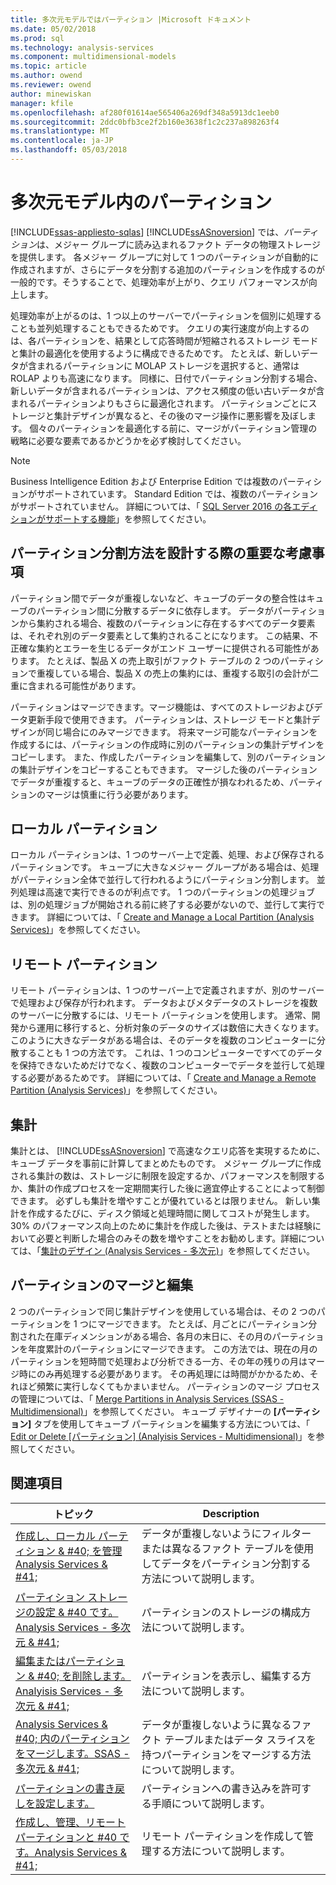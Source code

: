 ```yaml
---
title: 多次元モデルではパーティション |Microsoft ドキュメント
ms.date: 05/02/2018
ms.prod: sql
ms.technology: analysis-services
ms.component: multidimensional-models
ms.topic: article
ms.author: owend
ms.reviewer: owend
author: minewiskan
manager: kfile
ms.openlocfilehash: af280f01614ae565406a269df348a5913dc1eeb0
ms.sourcegitcommit: 2ddc0bfb3ce2f2b160e3638f1c2c237a898263f4
ms.translationtype: MT
ms.contentlocale: ja-JP
ms.lasthandoff: 05/03/2018
---
```

# <a name="partitions-in-multidimensional-models"></a>多次元モデル内のパーティション
[!INCLUDE[ssas-appliesto-sqlas](../../includes/ssas-appliesto-sqlas.md)]
  [!INCLUDE[ssASnoversion](../../includes/ssasnoversion-md.md)] では、*パーティション*は、メジャー グループに読み込まれるファクト データの物理ストレージを提供します。 各メジャー グループに対して 1 つのパーティションが自動的に作成されますが、さらにデータを分割する追加のパーティションを作成するのが一般的です。そうすることで、処理効率が上がり、クエリ パフォーマンスが向上します。  
  
 処理効率が上がるのは、1 つ以上のサーバーでパーティションを個別に処理することも並列処理することもできるためです。 クエリの実行速度が向上するのは、各パーティションを、結果として応答時間が短縮されるストレージ モードと集計の最適化を使用するように構成できるためです。 たとえば、新しいデータが含まれるパーティションに MOLAP ストレージを選択すると、通常は ROLAP よりも高速になります。 同様に、日付でパーティション分割する場合、新しいデータが含まれるパーティションは、アクセス頻度の低い古いデータが含まれるパーティションよりもさらに最適化されます。 パーティションごとにストレージと集計デザインが異なると、その後のマージ操作に悪影響を及ぼします。 個々のパーティションを最適化する前に、マージがパーティション管理の戦略に必要な要素であるかどうかを必ず検討してください。  
  
> [!NOTE]  
>  Business Intelligence Edition および Enterprise Edition では複数のパーティションがサポートされています。 Standard Edition では、複数のパーティションがサポートされていません。 詳細については、「 [SQL Server 2016 の各エディションがサポートする機能](../../analysis-services/analysis-services-features-supported-by-the-editions-of-sql-server-2016.md)」を参照してください。  
  
## <a name="important-considerations-when-designing-a-partitioning-strategy"></a>パーティション分割方法を設計する際の重要な考慮事項  
 パーティション間でデータが重複しないなど、キューブのデータの整合性はキューブのパーティション間に分散するデータに依存します。 データがパーティションから集約される場合、複数のパーティションに存在するすべてのデータ要素は、それぞれ別のデータ要素として集約されることになります。 この結果、不正確な集約とエラーを生じるデータがエンド ユーザーに提供される可能性があります。 たとえば、製品 X の売上取引がファクト テーブルの 2 つのパーティションで重複している場合、製品 X の売上の集約には、重複する取引の会計が二重に含まれる可能性があります。  
  
 パーティションはマージできます。マージ機能は、すべてのストレージおよびデータ更新手段で使用できます。 パーティションは、ストレージ モードと集計デザインが同じ場合にのみマージできます。 将来マージ可能なパーティションを作成するには、パーティションの作成時に別のパーティションの集計デザインをコピーします。 また、作成したパーティションを編集して、別のパーティションの集計デザインをコピーすることもできます。 マージした後のパーティションでデータが重複すると、キューブのデータの正確性が損なわれるため、パーティションのマージは慎重に行う必要があります。  
  
## <a name="local-partitions"></a>ローカル パーティション  
 ローカル パーティションは、1 つのサーバー上で定義、処理、および保存されるパーティションです。 キューブに大きなメジャー グループがある場合は、処理がパーティション全体で並行して行われるようにパーティション分割します。 並列処理は高速で実行できるのが利点です。 1 つのパーティションの処理ジョブは、別の処理ジョブが開始される前に終了する必要がないので、並行して実行できます。 詳細については、「 [Create and Manage a Local Partition &#40;Analysis Services&#41;](../../analysis-services/multidimensional-models/create-and-manage-a-local-partition-analysis-services.md)」を参照してください。  
  
## <a name="remote-partitions"></a>リモート パーティション  
 リモート パーティションは、1 つのサーバー上で定義されますが、別のサーバーで処理および保存が行われます。 データおよびメタデータのストレージを複数のサーバーに分散するには、リモート パーティションを使用します。 通常、開発から運用に移行すると、分析対象のデータのサイズは数倍に大きくなります。 このように大きなデータがある場合は、そのデータを複数のコンピューターに分散することも 1 つの方法です。 これは、1 つのコンピューターですべてのデータを保持できないためだけでなく、複数のコンピューターでデータを並行して処理する必要があるためです。 詳細については、「 [Create and Manage a Remote Partition &#40;Analysis Services&#41;](../../analysis-services/multidimensional-models/create-and-manage-a-remote-partition-analysis-services.md)」を参照してください。  
  
## <a name="aggregations"></a>集計  
 集計とは、 [!INCLUDE[ssASnoversion](../../includes/ssasnoversion-md.md)] で高速なクエリ応答を実現するために、キューブ データを事前に計算してまとめたものです。 メジャー グループに作成される集計の数は、ストレージに制限を設定するか、パフォーマンスを制限するか、集計の作成プロセスを一定期間実行した後に適宜停止することによって制御できます。 必ずしも集計を増やすことが優れているとは限りません。 新しい集計を作成するたびに、ディスク領域と処理時間に関してコストが発生します。 30% のパフォーマンス向上のために集計を作成した後は、テストまたは経験において必要と判断した場合のみその数を増やすことをお勧めします。詳細については、「[集計のデザイン (Analysis Services - 多次元)](../../analysis-services/multidimensional-models/designing-aggregations-analysis-services-multidimensional.md)」を参照してください。  
  
## <a name="partition-merging-and-editing"></a>パーティションのマージと編集  
 2 つのパーティションで同じ集計デザインを使用している場合は、その 2 つのパーティションを 1 つにマージできます。 たとえば、月ごとにパーティション分割された在庫ディメンションがある場合、各月の末日に、その月のパーティションを年度累計のパーティションにマージできます。 この方法では、現在の月のパーティションを短時間で処理および分析できる一方、その年の残りの月はマージ時にのみ再処理する必要があります。 その再処理には時間がかかるため、それほど頻繁に実行しなくてもかまいません。 パーティションのマージ プロセスの管理については、「 [Merge Partitions in Analysis Services &#40;SSAS - Multidimensional&#41;](../../analysis-services/multidimensional-models/merge-partitions-in-analysis-services-ssas-multidimensional.md)」を参照してください。 キューブ デザイナーの **[パーティション]** タブを使用してキューブ パーティションを編集する方法については、「 [Edit or Delete [パーティション] &#40;Analyisis Services - Multidimensional&#41;](../../analysis-services/multidimensional-models/edit-or-delete-partitions-analyisis-services-multidimensional.md)」を参照してください。  
  
## <a name="related-topics"></a>関連項目  
  
|トピック|Description|  
|-----------|-----------------|  
|[作成し、ローカル パーティション & #40; を管理Analysis Services & #41;](../../analysis-services/multidimensional-models/create-and-manage-a-local-partition-analysis-services.md)|データが重複しないようにフィルターまたは異なるファクト テーブルを使用してデータをパーティション分割する方法について説明します。|  
|[パーティション ストレージの設定 & #40 です。Analysis Services - 多次元 & #41;](../../analysis-services/multidimensional-models/set-partition-storage-analysis-services-multidimensional.md)|パーティションのストレージの構成方法について説明します。|  
|[編集またはパーティション & #40; を削除します。Analyisis Services - 多次元 & #41;](../../analysis-services/multidimensional-models/edit-or-delete-partitions-analyisis-services-multidimensional.md)|パーティションを表示し、編集する方法について説明します。|  
|[Analysis Services & #40; 内のパーティションをマージします。SSAS - 多次元 & #41;](../../analysis-services/multidimensional-models/merge-partitions-in-analysis-services-ssas-multidimensional.md)|データが重複しないように異なるファクト テーブルまたはデータ スライスを持つパーティションをマージする方法について説明します。|  
|[パーティションの書き戻しを設定します。](../../analysis-services/multidimensional-models/set-partition-writeback.md)|パーティションへの書き込みを許可する手順について説明します。|  
|[作成し、管理、リモート パーティションと #40 です。Analysis Services & #41;](../../analysis-services/multidimensional-models/create-and-manage-a-remote-partition-analysis-services.md)|リモート パーティションを作成して管理する方法について説明します。|  
  
  
